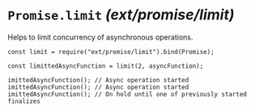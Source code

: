 <h1 id="%60promise.limit%60-_ext%2Fpromise%2Flimit_"><code>Promise.limit</code> <em>(ext/promise/limit)</em></h1>

<p>Helps to limit concurrency of asynchronous operations.</p>

<pre><code class="javascript">const limit = require("ext/promise/limit").bind(Promise);

const limittedAsyncFunction = limit(2, asyncFunction);

imittedAsyncFunction(); // Async operation started
imittedAsyncFunction(); // Async operation started
imittedAsyncFunction(); // On hold until one of previously started finalizes
</code></pre>
